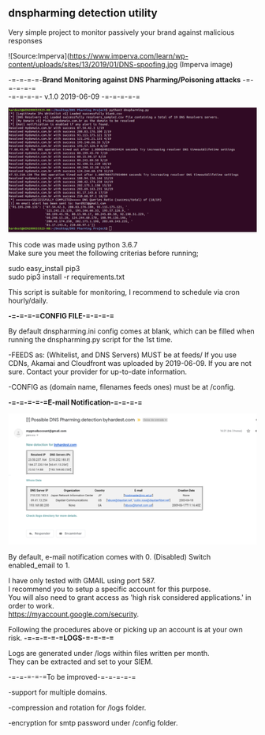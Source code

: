 # <h2> <b> dnspharming detection utility </b></h2>

Very simple project to monitor passively your brand against malicious responses

![Source:Imperva](https://www.imperva.com/learn/wp-content/uploads/sites/13/2019/01/DNS-spoofing.jpg (Imperva image)


-=-=-=-=-<b>Brand Monitoring against DNS Pharming/Poisoning attacks</b> -=-=-=-=-=<br>
-=-=-=-=-       v.1.0 2019-06-09 	             -=-=-=-=-=

![alt text](https://raw.githubusercontent.com/byhardest/dnspharming/master/dnspharming_bash.png)

This code was made using python 3.6.7 <br>
Make sure you meet the following criterias before running;

sudo easy_install pip3<br>
sudo pip3 install -r requirements.txt

This script is suitable for monitoring, I recommend to schedule via cron hourly/daily.

<b>-=-=-=-=CONFIG FILE-=-=-=-=</b>

By default dnspharming.ini config comes at blank, which can be filled when running the dnspharming.py script for the 1st time. 

-FEEDS as: (Whitelist, and DNS Servers) MUST be at feeds/ If you use CDNs, Akamai and Cloudfront was uploaded by 2019-06-09. 
If you are not sure. Contact your provider for up-to-date information. 

-CONFIG as (domain name, filenames feeds ones) must be at /config.

<b>-=-=-=-=-=E-mail Notification-=-=-=-=</b>

![alt text](https://raw.githubusercontent.com/byhardest/dnspharming/master/dnspharming_emailnotification.png)

By default, e-mail notification comes with 0. (Disabled) Switch enabled_email to 1.

I have only tested with GMAIL using port 587. <br>
I recommend you to setup a specific account for this purpose.<br>
You will also need to grant access as 'high risk considered applications.' in order to work. <br>
https://myaccount.google.com/security.

Following the procedures above or picking up an account is at your own risk.
<b>-=-=-=-=-=LOGS-=-=-=-=</b><br>

Logs are generated under /logs within files written per month.<br>
They can be extracted and set to your SIEM. <p></p>

-=-=-=-=-=To be improved-=-=-=-=-=

-support for multiple domains.<p>
-compression and rotation for /logs folder.<p>
-encryption for smtp password under /config folder.<p>
